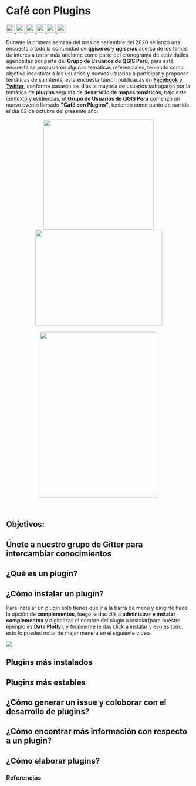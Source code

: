 # Café con Plugins
<p>
 <a href="https://github.com/qgispe">
  <img src="https://img.shields.io/badge/Grupo_de_Usuarios_QGIS_Perú-%258f01.svg?&style=for-the-badge&logo=qgis&logoColor=white" height="23">
  </a>
 <a href="https://gitter.im/CoffeewithPlugins/qgispe?utm_source=badge&utm_medium=badge&utm_campaign=pr-badge&utm_content=badge">
  <img src="https://img.shields.io/badge/Social_chat-Gitter-blue?&style=for-the-badge&logo=gitter&logoColor=white" height="24">
 </a>
 <a href="https://www.facebook.com/qgispe/">
  <img src="https://img.shields.io/badge/ facebook-%231877F2.svg?&style=for-the-badge&logo=facebook&logoColor=white" height=24.0>
 </a>
<a href="https://twitter.com/qgispe">
 <img src="https://img.shields.io/badge/twitter-%231DA1F2.svg?&style=for-the-badge&logo=twitter&logoColor=white" height=24>
</a>
<a href="https://www.youtube.com/channel/UCj5_XjZ-KpYBYhyrpjXJjcA?view_as=subscriber">
  <img src="https://img.shields.io/badge/youtube-%23FF0000.svg?&style=for-the-badge&logo=youtube&logoColor=white" height=24>
  </a>
<a href="https://open.spotify.com/playlist/1j8TUXUGpsmm0aKdVoRuEF?si=bDhduwf3T1KEu_o93dp07w">
  <img src="https://img.shields.io/badge/spotify-%231ED760.svg?&style=for-the-badge&logo=spotify&logoColor=white" height=24>
  </a>
</p>

Durante la primera semana del mes de setiembre del 2020 se lanzó una encuesta a todo la comunidad de **qgiseros** y **qgiseras** acerca de los temas de interés a tratar más adelante como parte del cronograma de actividades agendadas por parte del **Grupo de Usuarios de QGIS Perú**, para está encuesta se propusierón algunas temáticas referenciales, teniendo como objetivo incentivar a los usuarios y nuevos usuarios a participar y  proponer temáticas de su interés, esta encuesta fueron publicadas en [**Facebook**]() y [**Twitter**](), conforme pasarón los días la mayoría de usuarios sufragarón por la temática de **plugins** seguida de **desarrollo de mapas temáticos**, bajo este contexto y evidencias, el **Grupo de Usuarios de QGIS Perú** comenzó un nuevo evento llamado **"Café con Plugins"**, teniendo como punto de partida el día 02 de octubre del presente año.
<br/>

<p align="center">
 <a>
  <img src="https://raw.githubusercontent.com/barja8/CoffeewithPlugins/master/plots/qgispe_fb.png" width=300 >
 </a>
<a>
  <img src="https://raw.githubusercontent.com/barja8/CoffeewithPlugins/master/plots/qgispe_twitter.png" width=345 height=261 hspace="10">
 </a>
 <br/>
 <br/>
 <a>
  <img src="https://raw.githubusercontent.com/barja8/CoffeewithPlugins/master/plots/CoffeewithPlugins_flyer.png" width=320 height= 450>
  </a>
</p>
<br/>

## Objetivos:


## Únete a nuestro grupo de Gitter para intercambiar conocimientos

## ¿Qué es un plugin?

## ¿Cómo instalar un plugin?
Para instalar un plugin solo tienes que ir a la barra de menú y dirigirte hace la opción de **complementos**, luego le das clik a **administrar e instalar complementos** y digitalizas el nombre del plugin a instalar(para nuestro ejemplo es **Data Plotly**), y finalmente le das click a instalar y eso es todo, esto lo puedes notar de mejor manera en el siguiente video.

![](https://raw.githubusercontent.com/barja8/CoffeewithPlugins/master/resources/install_plugins2.gif)


## Plugins más instalados 

## Plugins más estables 

## ¿Cómo generar un issue y coloborar con el desarrollo de plugins?

## ¿Cómo encontrar más información con respecto a un plugin?

## ¿Cómo elaborar plugins?

### Referencias 


 
